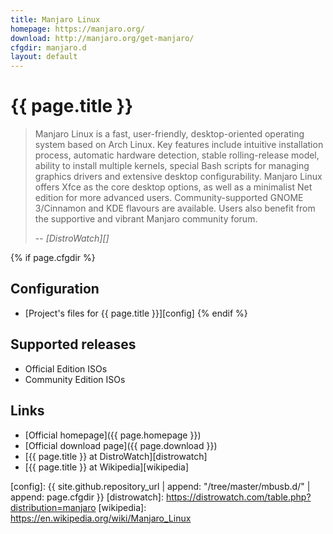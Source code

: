 ```yaml
---
title: Manjaro Linux
homepage: https://manjaro.org/
download: http://manjaro.org/get-manjaro/
cfgdir: manjaro.d
layout: default
---
```


# {{ page.title }}

> Manjaro Linux is a fast, user-friendly, desktop-oriented operating system
> based on Arch Linux. Key features include intuitive installation process,
> automatic hardware detection, stable rolling-release model, ability to install
> multiple kernels, special Bash scripts for managing graphics drivers and
> extensive desktop configurability. Manjaro Linux offers Xfce as the core
> desktop options, as well as a minimalist Net edition for more advanced users.
> Community-supported GNOME 3/Cinnamon and KDE flavours are available. Users
> also benefit from the supportive and vibrant Manjaro community forum.
>
> -- <cite markdown="1">[DistroWatch][]</cite>


{% if page.cfgdir %}
## Configuration

- [Project's files for {{ page.title }}][config]
{% endif %}


## Supported releases

- Official Edition ISOs
- Community Edition ISOs


## Links

- [Official homepage]({{ page.homepage }})
- [Official download page]({{ page.download }})
- [{{ page.title }} at DistroWatch][distrowatch]
- [{{ page.title }} at Wikipedia][wikipedia]


[config]: {{ site.github.repository_url | append: "/tree/master/mbusb.d/" | append: page.cfgdir }}
[distrowatch]: https://distrowatch.com/table.php?distribution=manjaro
[wikipedia]: https://en.wikipedia.org/wiki/Manjaro_Linux
